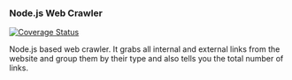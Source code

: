 ### Node.js Web Crawler
[![Coverage Status](https://coveralls.io/repos/github/kiknag/node-web-crawler/badge.svg?branch=master)](https://coveralls.io/github/kiknag/node-web-crawler?branch=master)


Node.js based web crawler.
It grabs all internal and external links from the website and group them by their type and also tells you the total number of links.
